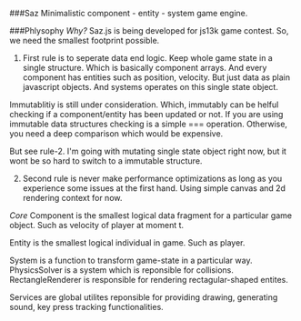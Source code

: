 ###Saz
Minimalistic component - entity - system game engine.

###Phlysophy
*Why?*
Saz.js is being developed for js13k game contest. So, we need the smallest footprint possible. 

1. First rule is to seperate data end logic. Keep whole game state in a single structure. Which is basically component arrays. And every component has entities such as position, velocity. But just data as plain javascript objects. And systems operates on this single state object. 

Immutablitiy is still under consideration. Which, immutably can be helful checking if a component/entity has been updated or not. If you are using immutable data structures checking is a simple === operation. Otherwise, you need a deep comparison which would be expensive. 

But see rule-2. I'm going with mutating single state object right now, but it wont be so hard to switch to a immutable structure. 

2. Second rule is never make performance optimizations as long as you experience some issues at the first hand. Using simple canvas and 2d rendering context for now. 

*Core*
Component is the smallest logical data fragment for a particular game object. Such as velocity of player at moment t. 

Entity is the smallest logical individual in game. Such as player. 

System is a function to transform game-state in a particular way. PhysicsSolver is a system which is reponsible for collisions. RectangleRenderer is responsible for rendering rectagular-shaped entites. 

Services are global utilites reponsible for providing drawing, generating sound, key press tracking functionalities. 